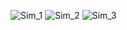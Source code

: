 ![Sim_1](https://github.com/ivan7barragan/Simulacion-CarlosBarragan/assets/123845698/9f05bde4-a796-4cf0-95b1-f997caab33e7)
![Sim_2](https://github.com/ivan7barragan/Simulacion-CarlosBarragan/assets/123845698/1c1b63c8-3181-473f-9762-948f50a1d5d4)
![Sim_3](https://github.com/ivan7barragan/Simulacion-CarlosBarragan/assets/123845698/9ed58687-10f5-4836-9bae-85e099257b07)
